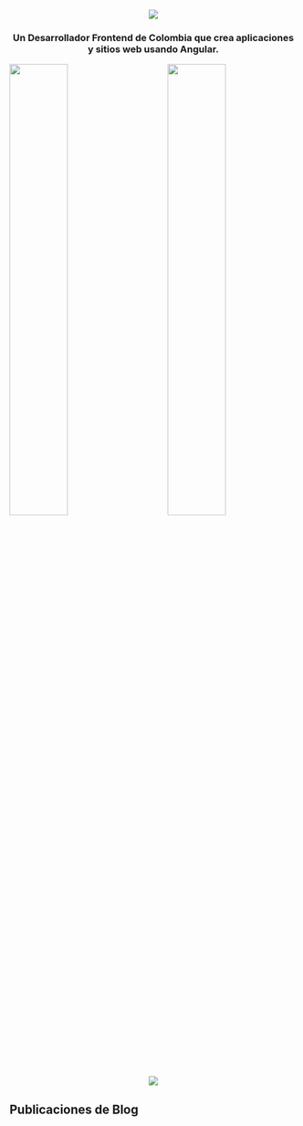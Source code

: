 <h1 align="center">
    <img src="https://raw.githubusercontent.com/adrian-ub/adrian-ub/main/assets/image.svg" />
</h1>

<h3 align="center">Un <b>Desarrollador Frontend</b> de Colombia que crea aplicaciones y sitios web usando Angular.</h3>

<div>
    <img align="right" width="45%" src="https://github-readme-stats.vercel.app/api?username=adrian-ub&count_private=true&show_icons=true&locale=es">
    <img width="45%" src="https://github-readme-stats.vercel.app/api/top-langs/?username=adrian-ub&layout=compact&locale=es">
</div>

<br>

<div align="center">
    <img src="https://github-readme-streak-stats.herokuapp.com/?user=adrian-ub">
</div>

## Publicaciones de Blog
<!-- BLOG-POST-LIST:START --><!-- BLOG-POST-LIST:END -->
